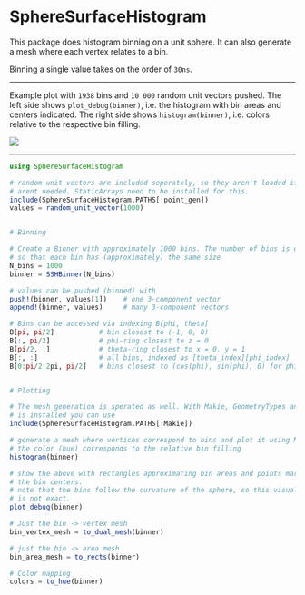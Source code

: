 # SphereSurfaceHistogram

This package does histogram binning on a unit sphere. It can also generate
a mesh where each vertex relates to a bin.

Binning a single value takes on the order of `30ns`. 

---

Example plot with `1938` bins and `10 000` random unit vectors pushed. The left side shows `plot_debug(binner)`, i.e. the histogram with bin areas and centers indicated. The right side shows `histogram(binner)`, i.e. colors relative to the respective bin filling.

![](https://github.com/ffreyer/SphereSurfaceHistogram.jl/blob/gh-pages/example/random_unit_vectors.png)

---

```julia
using SphereSurfaceHistogram

# random unit vectors are included seperately, so they aren't loaded if they
# arent needed. StaticArrays need to be installed for this.
include(SphereSurfaceHistogram.PATHS[:point_gen])
values = random_unit_vector(1000)


# Binning

# Create a Binner with approximately 1000 bins. The number of bins is optimized
# so that each bin has (approximately) the same size
N_bins = 1000
binner = SSHBinner(N_bins)

# values can be pushed (binned) with
push!(binner, values[1])    # one 3-component vector
append!(binner, values)     # many 3-component vectors

# Bins can be accessed via indexing B[phi, theta]
B[pi, pi/2]           # bin closest to (-1, 0, 0)
B[:, pi/2]            # phi-ring closest to z = 0
B[pi/2, :]            # theta-ring closest to x = 0, y = 1
B[:, :]               # all bins, indexed as [theta_index][phi_index]
B[0:pi/2:2pi, pi/2]   # bins closest to (cos(phi), sin(phi), 0) for phi = 0:pi/2:2pi


# Plotting

# The mesh generation is sperated as well. With Makie, GeometryTypes and Colors
# is installed you can use
include(SphereSurfaceHistogram.PATHS[:Makie])

# generate a mesh where vertices correspond to bins and plot it using Makie
# the color (hue) corresponds to the relative bin filling
histogram(binner)

# show the above with rectangles approximating bin areas and points marking
# the bin centers.
# note that the bins follow the curvature of the sphere, so this visualization
# is not exact.
plot_debug(binner)

# Just the bin -> vertex mesh
bin_vertex_mesh = to_dual_mesh(binner)

# just the bin -> area mesh
bin_area_mesh = to_rects(binner)

# Color mapping
colors = to_hue(binner)
```
